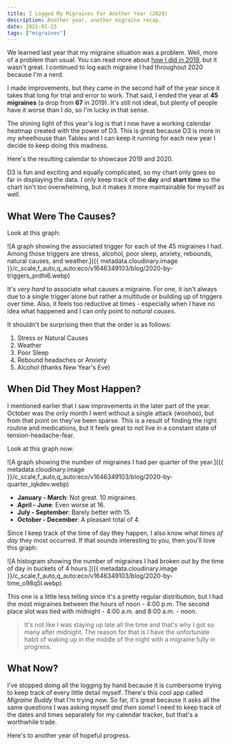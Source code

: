 ```yaml
---
title: I Logged My Migraines For Another Year (2020)
description: Another year, another migraine recap.
date: 2021-02-23
tags: ["migraines"]
---
```


<!-- @format -->

We learned last year that my migraine situation was a problem. Well, more of a problem than usual. You can read more about [how I did in 2019](/2020/03/12/i-logged-my-migraines-for-a-year-2019/), but it wasn't great. I continued to log each migraine I had throughout 2020 because I'm a nerd.

I made improvements, but they came in the second half of the year since it takes that long for trial and error to work. That said, I ended the year at **45 migraines** (a drop from **67** in 2019). It's still not ideal, but plenty of people have it worse than I do, so I'm lucky in that sense.

The shining light of this year's log is that I now have a working calendar heatmap created with the power of D3. This is great because D3 is more in my wheelhouse than Tableu and I can keep it running for each new year I decide to keep doing this madness.

Here's the resulting calendar to showcase 2019 and 2020.

<style>::part(heatmap) {font-family: var(--code)}</style>

<script src="/assets/js/calendar-heatmap.js" type="module"></script>

<calendar-heatmap data-src="/assets/js/migraines-2020.json"></calendar-heatmap>

D3 is fun and exciting and equally complicated, so my chart only goes so far in displaying the data. I only keep track of the **day** and **start time** so the chart isn't too overwhelming, but it makes it more maintainable for myself as well.

## What Were The Causes?

Look at this graph:

![A graph showing the associated trigger for each of the 45 migraines I had. Among those triggers are stress, alcohol, poor sleep, anxiety, rebounds, natural causes, and weather.]({{ metadata.cloudinary.image }}/c_scale,f_auto,q_auto:eco/v1646349103/blog/2020-by-triggers_prdhi6.webp)

It's _very hard_ to associate what causes a migraine. For one, it isn't always due to a single trigger alone but rather a multitude or building up of triggers over time. Also, it feels too reductive at times - especially when I have no idea what happened and I can only point to _natural causes_.

It shouldn't be surprising then that the order is as follows:

1. Stress or Natural Causes
2. Weather
3. Poor Sleep
4. Rebound headaches or Anxiety
5. Alcohol (thanks New Year's Eve)

## When Did They Most Happen?

I mentioned earlier that I saw improvements in the later part of the year. October was the only month I went without a single attack (woohoo), but from that point on they've been sparse. This is a result of finding the right routine and medications, but it feels great to not live in a constant state of tension-headache-fear.

Look at this graph now:

![A graph showing the number of migraines I had per quarter of the year.]({{ metadata.cloudinary.image }}/c_scale,f_auto,q_auto:eco/v1646349103/blog/2020-by-quarter_iqkdev.webp)

- **January - March**: Not great. 10 migraines.
- **April - June**: Even worse at 16.
- **July - September**: Barely better with 15.
- **October - December**: A pleasant total of 4.

Since I keep track of the time of day they happen, I also know what _times of day_ they most occurred. If that sounds interesting to you, then you'll love this graph:

![A histogram showing the number of migraines I had broken out by the time of day in buckets of 4 hours.]({{ metadata.cloudinary.image }}/c_scale,f_auto,q_auto:eco/v1646349103/blog/2020-by-time_o98q5l.webp)

This one is a little less telling since it's a pretty regular distribution, but I had the most migraines between the hours of noon - 4:00 p.m. The second place slot was tied with midnight - 4:00 a.m. and 8:00 a.m. - noon.

> It's not like I was staying up late all the time and that's why I got so many after midnight. The reason for that is I have the unfortunate habit of waking up in the middle of the night with a migraine fully in progress.

## What Now?

I've stopped doing all the logging by hand because it is cumbersome trying to keep track of every little detail myself. There's this cool app called _Migraine Buddy_ that I'm trying now. So far, it's great because it asks all the same questions I was asking myself _and then some_! I need to keep track of the dates and times separately for my calendar tracker, but that's a worthwhile trade.

Here's to another year of hopeful progress.
